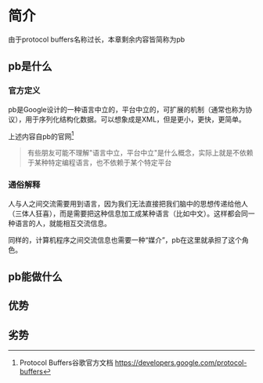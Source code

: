 ---
---

# 简介
由于protocol buffers名称过长，本章剩余内容皆简称为pb
## pb是什么
### 官方定义
pb是Google设计的一种语言中立的，平台中立的，可扩展的机制（通常也称为协议），用于序列化结构化数据。可以想象成是XML，但是更小，更快，更简单。

上述内容自pb的官网[^1]

> 有些朋友可能不理解"语言中立，平台中立"是什么概念，实际上就是不依赖于某种特定编程语言，也不依赖于某个特定平台
### 通俗解释
人与人之间交流需要用到语言，因为我们无法直接把我们脑中的思想传递给他人（三体人狂喜），而是需要把这种信息加工成某种语言（比如中文）。这样都会同一种语言的人，就能相互交流信息。

同样的，计算机程序之间交流信息也需要一种“媒介”，pb在这里就承担了这个角色。

## pb能做什么
## 优势
## 劣势

[^1]: Protocol Buffers谷歌官方文档 <https://developers.google.com/protocol-buffers>